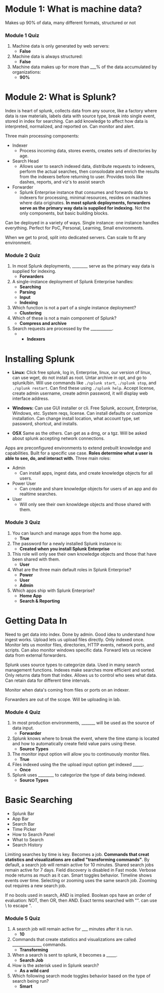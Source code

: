 # Module 1: What is machine data?

Makes up 90% of data, many different formats, structured or not

### Module 1 Quiz
1. Machine data is only generated by web servers: 
    * **False**
2. Machine data is always structured: 
    * **False**
3. Machine data makes up for more than ___% of the data accumulated by organizations: 
    * **90%**

# Module 2: What is Splunk?

Index is heart of splunk, collects data from any source, like a factory where data is raw materials, labels data with source type, break into single event, stored in index for searching. Can add knowledge to affect how data is interpreted, normalized, and reported on. Can monitor and alert. 

Three main processing components: 
* Indexer
    * Process incoming data, stores events, creates sets of directories by age. 
* Search Head
    * Allows user to search indexed data, distribute requests to indexers, perform the actual searches, then consolodate and enrich the results from the indexers before returning to user. Provides tools like dashes, reports, and viz's to assist search
* Forwarder
    * Splunk Enterprise instance that consumes and forwards data to indexers for processing, minimal resources, resides on machines where data originates. **In most splunk deployments, forwarders serve as the primary way data is supplied for indexing.** Not the only components, but basic building blocks.

Can be deployed in a variety of ways. Single instance: one instance handles everything. Perfect for PoC, Personal, Learning, Small environments. 

When we get to prod, split into dedicated servers. Can scale to fit any environment. 

### Module 2 Quiz
1. In most Splunk deployments, ________ serve as the primary way data is supplied for indexing.
    * **Forwarders**
2. A single-instance deployment of Splunk Enterprise handles:
    * **Searching**
    * **Parsing**
    * **Input**
    * **Indexing**
3. Which function is not a part of a single instance deployment?
    * **Clustering**
4. Which of these is not a main component of Splunk?
    * **Compress and archive**
5. Search requests are processed by the ___________.
    * * **Indexers**

# Installing Splunk

* **Linux:** Click free splunk, log in, Enterprise, linux, our version of linux, can use wget, do not install as root. Untar archive in opt, and go to splunk/bin. Will use commands like `./splunk start`, `./splunk stop`, and `./splunk restart`. Can find these using `./splunk help`. Accept license, create admin username, create admin password, it will display web interface address.

* **Windows:** Can use GUI installer or cli. Free Splunk, account, Enterprise, Windows, etc. System reqs, license. Can install defaults or customize installation. Can change install location, what account type, set password, shortcut, and installs. 

* **OSX** Same as the others. Can get as a dmg, or a tgz. Will be asked about splunk accepting network connections. 

Apps are preconfigured environments to extend prebuilt knowledge and capabilities. Built for a specific use case. **Roles determine what a user is able to see, do, and interact with.** Three main roles:
* Admin
    * Can install apps, ingest data, and create knowledge objects for all users.
* Power User
    * Can create and share knowledge objects for users of an app and do realtime searches.
* User
    * Will only see their own knowldege objects and those shared with them.

### Module 3 Quiz
1. You can launch and manage apps from the home app.
    * **True**
2. The password for a newly installed Splunk instance is:
    * **Created when you install Splunk Enterprise**
3. This role will only see their own knowledge objects and those that have been shared with them.
    * **User**
4. What are the three main default roles in Splunk Enterprise?
    * **Power**
    * **User**
    * **Admin**
5. Which apps ship with Splunk Enterprise?
    * **Home App**
    * **Search & Reporting**

# Getting Data In

Need to get data into index. Done by admin. Good idea to understand how ingest works. Upload lets us upload files directly. Only indexed once. Monitor lets us monitor files, directories, HTTP events, network ports, and scripts. Can also monitor windows specific data. Forward lets us recieve data from external forwarders. 

Splunk uses source types to categorize data. Used in many search management functions. Indexes make searches more efficient and sorted. Only returns data from that index. Allows us to control who sees what data. Can retain data for different time intervals. 

Monitor when data's coming from files or ports on an indexer. 

Forwarders are out of the scope. Will be uploading in lab. 

### Module 4 Quiz
1. In most production environments, _______ will be used as the source of data input.
    * **Forwarder**
2. Splunk knows where to break the event, where the time stamp is located and how to automatically create field value pairs using these.
    * **Source Types**
3. The monitor input option will allow you to continuously monitor files.
    * **True**
4. Files indexed using the the upload input option get indexed _____.
    * **Once**
5. Splunk uses ________ to categorize the type of data being indexed.
    * **Source Types**

# Basic Searching

* Splunk Bar
* App Bar
* Search Bar
* Time Picker
* How to Search Panel
* What to Search
* Search History

Limiting searches by time is key. Becomes a job. **Commands that creat statistics and visualizations are called "transforming commands"**. By default, a search job will remain active for 10 minutes. Shared search jobs remain active for 7 days. Field discovery is disabled in Fast mode. Verbose mode returns as much as it can. Smart toggles behavior. Timeline shows events over time. Selecting or zooming uses the same search job. Zooming out requires a new search job. 

If no bools used in search, AND is implied. Boolean ops have an order of evaluation: NOT, then OR, then AND. Exact terms searched with "". can use \ to escape ".

### Module 5 Quiz

1. A search job will remain active for ___ minutes after it is run.
    * **10**
2. Commands that create statistics and visualizations are called _______________ commands.
    * **Transforming**
3. When a search is sent to splunk, it becomes a _____.
    * **Search Job**
4. How is the asterisk used in Splunk search?
    * **As a wild card**
5. Which following search mode toggles behavior based on the type of search being run?
    * **Smart**